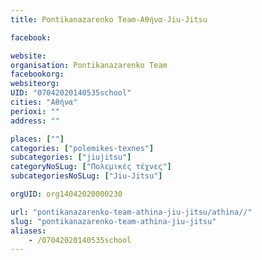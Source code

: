 ```yaml
---
title: Pontikanazarenko Team-Αθήνα-Jiu-Jitsu

facebook:

website:
organisation: Pontikanazarenko Team
facebookorg:
websiteorg:
UID: "07042020140535school"
cities: "Αθήνα"
perioxi: ""
address: ""

places: [""]
categories: ["polemikes-texnes"]
subcategories: ["jiujitsu"]
categoryNoSLug: ["Πολεμικές τέχνες"]
subcategoriesNoSLug: ["Jiu-Jitsu"]

orgUID: org14042020000230

url: "pontikanazarenko-team-athina-jiu-jitsu/athina//"
slug: "pontikanazarenko-team-athina-jiu-jitsu"
aliases:
    - /07042020140535school
---
```





